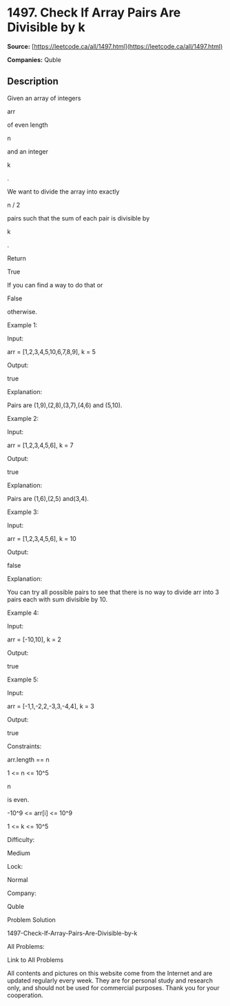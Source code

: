 # 1497. Check If Array Pairs Are Divisible by k

**Source:** [https://leetcode.ca/all/1497.html](https://leetcode.ca/all/1497.html)

**Companies:** Quble

## Description

Given an array of integers

arr

of even length

n

and an integer

k

.

We want to divide the array into exactly

n / 2

pairs such that the sum
            of each pair is divisible by

k

.

Return

True

If you can find a way to do that or

False

otherwise.

Example 1:

Input:

arr = [1,2,3,4,5,10,6,7,8,9], k = 5

Output:

true

Explanation:

Pairs are (1,9),(2,8),(3,7),(4,6) and (5,10).

Example 2:

Input:

arr = [1,2,3,4,5,6], k = 7

Output:

true

Explanation:

Pairs are (1,6),(2,5) and(3,4).

Example 3:

Input:

arr = [1,2,3,4,5,6], k = 10

Output:

false

Explanation:

You can try all possible pairs to see that there is no way to divide arr into 3 pairs each with sum divisible by 10.

Example 4:

Input:

arr = [-10,10], k = 2

Output:

true

Example 5:

Input:

arr = [-1,1,-2,2,-3,3,-4,4], k = 3

Output:

true

Constraints:

arr.length == n

1 <= n <= 10^5

n

is even.

-10^9 <= arr[i] <= 10^9

1 <= k <= 10^5

Difficulty:

Medium

Lock:

Normal

Company:

Quble

Problem Solution

1497-Check-If-Array-Pairs-Are-Divisible-by-k

All Problems:

Link to All Problems

All contents and pictures on this website come from the Internet and are updated regularly every week. They are for personal study and research only, and should not be used for commercial purposes. Thank you for your cooperation.

